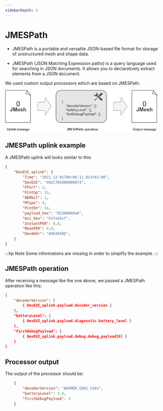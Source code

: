 ```yaml
---
sidebarDepth: 4
---
```


# JMESPath

* JMESPath is a portable and versatile JSON-based file format for storage of unstructured mesh and shape data.

* JMESPath (JSON Matching Expression paths) is a query language used for searching in JSON documents. It allows you to declaratively extract elements from a JSON document.

We used custom output processors which are based on JMESPath.

![img](./images/jmesh.png)

## JMESPath uplink example

A JMESPath uplink will looks similar to this:

```json
{
    "DevEUI_uplink": {
        "Time": "2021-12-01T00:00:11.013+01:00",
        "DevEUI": "402C765000000074",
        "FPort": 2,
        "FCntUp": 53,
        "ADRbit": 1,
        "MType": 4,
        "FCntDn": 54,
        "payload_hex": "02300040a0",
        "mic_hex": "61fa24cf",
        "InstantPER": 0.0,
        "MeanPER": 0.0,
        "DevAddr": "04D2848E",
    }   
}
```

:::tip Note
Some informations are missing in order to simplify the example.
:::

## JMESPath operation

After receiving a message like the one above, we passed a JMESPath operation like this:

```json
{
    "decoderVersion": {
        { DevEUI_uplink.payload.decoder_version }
    },
    "batteryLevel": {
        { DevEUI_uplink.payload.diagnostic.battery_level }
    },
    "firstDebugPayload": {
        { DevEUI_uplink.payload.debug.debug_payload[0] }
    } 
}
```

## Processor output

The output of the processor should be:

```json
    {
        "decoderVersion": "BAUMER_GEN1_V103",
        "batteryLevel": 3.6,
        "firstDebugPayload": 2
    }
```
